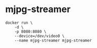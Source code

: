 # mjpg-streamer

```
docker run \
    -d \
    -p 8080:8080 \
    --device=/dev/video0 \
    --name mjpg-streamer mjpg-streamer
```
